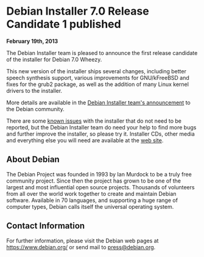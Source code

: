 
Debian Installer 7.0 Release Candidate 1 published
==================================================


**February 19th, 2013**


The Debian Installer team is pleased to announce the first release
candidate of the installer for Debian 7.0 Wheezy.




This new version of the installer ships several changes, including
better speech synthesis support, various improvements for
GNU/kFreeBSD and fixes for the grub2 package, as well as the addition
of many Linux kernel drivers to the installer.



More details are available in the [Debian Installer
team's announcement](https://www.debian.org/devel/debian-installer/News/2013/20130217) to the Debian community.


There are some [known
issues](https://www.debian.org/devel/debian-installer/errata) with the installer that do not need to be reported, but the
Debian Installer team do need your help to find more bugs and further
improve the installer, so please try it. Installer CDs, other media and
everything else you will need are available at the [web site](https://www.debian.org/devel/debian-installer).


About Debian
------------



The Debian Project was founded in 1993 by Ian Murdock to be a truly
free community project. Since then the project has grown to be one of
the largest and most influential open source projects. Thousands
of volunteers from all over the world work together to create and
maintain Debian software. Available in 70 languages, and
supporting a huge range of computer types, Debian calls itself the
universal operating system.



Contact Information
-------------------


For further information, please visit the Debian web pages at
<https://www.debian.org/> or send mail to
<press@debian.org>.



